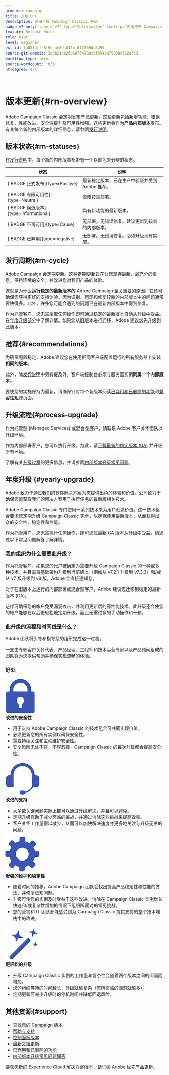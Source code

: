 ```yaml
---
product: campaign
title: 升级入门
description: 详细了解 Campaign Classic 升级
badge-v7-only: label="v7" type="Informative" tooltip="仅适用于 Campaign Classic v7"
feature: Release Notes
role: User
level: Beginner
exl-id: 7a05fdff-8f9d-4e8d-812e-0f1509db5499
source-git-commit: 3a9b21d626b60754789c3f594ba798309f62a553
workflow-type: tm+mt
source-wordcount: '936'
ht-degree: 97%

---
```


# 版本更新{#rn-overview}



Adobe Campaign Classic 会定期发布产品更新，这些更新包括新增功能、错误修复、性能改进、安全性提升及可用性增强。这些更新会作为&#x200B;**产品内部版本**&#x200B;发布。有关每个新的内部版本的详细信息，请参阅[发行说明](latest-release.md)。

## 版本状态{#rn-statuses}

在[发行说明](latest-release.md)中，每个新的内部版本都带有一个以颜色来分辨的状态。


| 状态 | 说明 |
|---|---|
| [!BADGE 正式发布]{type=Positive} | 最新稳定版本，已在生产中验证并受到 Adobe 推荐。 |
| [!BADGE 有限可用性]{type=Neutral} | 仅限按需部署。 |
| [!BADGE 候选版本]{type=Informational} | 具有新功能的最新版本。 |
| [!BADGE 不再可用]{type=Cause} | 无部署。无错误修复。建议更新到较新的内部版本。 |
| [!BADGE 已弃用]{type=negative} | 无部署。无错误修复。必须升级现有实施。 |

<!--
![](assets/do-not-localize/green3.png) **General Availability** (GA) - Latest stable build, validated in production, and recommended by Adobe. 

![](assets/do-not-localize/limited3.png) **Limited Availability** (LA) - On-demand deployment only.

![](assets/do-not-localize/blue3.png) **Release Candidate** (RC) - Latest build with new capabilities.

![](assets/do-not-localize/orange3.png) **No longer available** - No deployment. No bug fix. Update to a newer build is recommended.

![](assets/do-not-localize/red3.png) **Deprecated** - No deployment. No bug fix. Existing implementations must be upgraded.
-->

## 发行周期{#rn-cycle}

Adobe Campaign 会定期更新。这种定期更新旨在让您掌握最新、最充分的信息，保持环境的安全，并改进您对我们产品的体验。

这就是为什么&#x200B;**运行稳定的最新版本的** Adobe Campaign 至关重要的原因。它还可确保您获得更好的支持体验，因为识别、再现和修复较新的内部版本中的问题通常要快得多。此外，许多您可能会遇到的问题已在最新内部版本中得到修复。

作为托管客户，您无需采取任何操作即可通过稳定的最新版本自动从升级中受益。在[年度升级部分](#yearly-upgrade)中了解详情。如果您从旧版本进行迁移，Adobe 建议您先升级到此版本。

## 推荐{#recommendations}

为确保配置稳定，Adobe 建议您在使用相同客户端配置运行的所有服务器上安装&#x200B;**相同的版本**。

此外，除[发行说明](latest-release.md)中另有提及外，客户端控制台必须与服务器实例&#x200B;**同属一个内部版本**。

要使您的实施保持为最新，请确保针对每个新版本阅读[已弃用和已删除的功能](../../rn/using/deprecated-features.md)和[兼容性矩阵](../../rn/using/compatibility-matrix.md)页面。

## 升级流程{#process-upgrade}

作为托管型 (Managed Services) 或混合型客户，请联系 Adobe 客户关怀团队以升级环境。

作为内部部署客户，您可以执行升级。为此，请[下载最新的稳定版本 (GA)](https://experience.adobe.com/#/downloads/content/software-distribution/en/campaign.html) 并升级所有环境。

了解有关[升级过程](../../production/using/build-upgrade.md)的更多信息，并请参阅[内部版本升级常见问题](../../platform/using/faq-build-upgrade.md)。

## 年度升级 {#yearly-upgrade}

Adobe 致力于通过我们的软件解决方案为您提供出色的体验和价值。公司致力于确保您能获取我们的解决方案用于执行任务的最新版相关技术。

Adobe Campaign Classic 专门使用一系列技术来为用户创造价值。这一技术组合要求您定期升级 Campaign Classic 实例，以确保使用最新版本，从而获得出众的安全性、稳定性和性能。

作为托管用户，您无需执行任何操作，即可通过最新 GA 版本从升级中受益。请通过以下常见问题解答了解详情。

### 我的组织为什么需要此升级？

作为托管客户，如果您的帐户被确定为需要升级 Campaign Classic 的一种或多种技术，并且需将基础架构升级到当前版本（例如从 v7.2.1 升级到 v7.3.3）和/或从 v7 版升级到 v8 版，Adobe 会直接通知您。

对于在旧版本上运行的内部部署或混合型客户，Adobe 建议您迁移到稳定的最新版本 (GA)。

这样可确保您的帐户免受漏洞攻击，并利用更新后的高性能技术。此升级还会使您的帐户能够在以后更轻松地定期升级，而且无需过多的手动操作和干预。

### 此升级的流程和时间线是什么？

Adobe 团队将引导和指导您的组织完成这一过程。

一支由专职客户关怀代表、产品经理、工程师和技术运营专家以及产品顾问组成的团队将为您提供帮助并确保实现流畅的体验。

### 好处

<tr>
  <td>
      <img alt="安全性" src="assets/do-not-localize/security.png"/>
    <div>
    <strong>改进的安全性</strong>
    </div>
    <ul>
    <li>用于支持 Adobe Campaign Classic 的技术组合可共同实现价值。</li>
    <li>必须更新您的所有实例以确保安全性。</li>
    <li>需要持续关注和主动维护安全性。</li>
    <li>安全风险无处不在，不容忽视：Campaign Classic 的每次升级都会提高安全性。</li>
    </ul>
  </td>

<td>
      <img alt="支持" src="assets/do-not-localize/support.png" />
    <div>
    <strong>改进的支持</strong>
    </div>
    <ul>
    <li>大多数关键问题实际上都可以通过升级解决，并且可以避免。</li>
    <li>定期升级有助于减少面临的挑战，并通过消除这些挑战来提高效率。</li>
    <li>客户关怀工作量得以减少，从而可以加快解决速度并更多地关注与升级无关的问题。</li>
    </ul>
  </td>
</tr>

<tr>
  <td>
      <img alt="维护" src="assets/do-not-localize/maintenance.png"/>
    <div>
    <strong>增强的维护和稳定性</strong>
    </div>
    <ul>
    <li>随着时间的推移，Adobe Campaign 团队会找出提高产品稳定性和性能的方法，并修复已知问题。</li>
    <li>升级可使您的实例及时受益于这些改进，消除在 Campaign Classic 实例增长快速和/或复杂性增加的情况下组织所面对的常见挑战。</li>
    <li>您的营销和 IT 团队都能感受到为 Campaign Classic 提供支持的整个技术堆栈中的改进。</li>
    </ul>
  </td>

<td>
      <img alt="内部版本升级" src="assets/do-not-localize/upgrades.png" />
    <div>
    <strong>更轻松的升级</strong>
    </a>
    </div>
    <ul>
    <li>升级 Campaign Classic 实例的工作量和复杂性会随着两个版本之间的间隔而增加。</li>
    <li>您的组织等待的时间越长，升级就越复杂（您所面临的漏洞就越多）。</li>
    <li>定期更新可减少升级时的停机时间并降低回退风险。</li>
    </ul>
  </td>
</tr>
</table>

## 其他资源{#support}

* [查找您的 Campaign 版本](../../platform/using/launching-adobe-campaign.md#getting-your-campaign-version)。
* [帮助与支持](../../support.md)
* [控制面板版本](https://experienceleague.adobe.com/docs/control-panel/using/release-notes.html?lang=zh-Hans)
* [最新文档更新](../../rn/using/documentation-updates.md)
* [已弃用和已删除的功能](../../rn/using/deprecated-features.md)
* [内部版本升级常见问题解答](../../platform/using/faq-build-upgrade.md)

要获悉新的 Experience Cloud 解决方案版本，请订阅 [Adobe 优先产品更新](https://www.adobe.com/cn/subscription/priority-product-update.html)。
